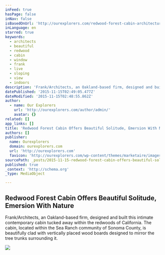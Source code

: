 ```yaml
---
inFeed: true
hasPage: false
inNav: false
isBasedOnUrl: 'http://ourexplorers.com/redwood-forest-cabin-architecture/'
inLanguage: en
starred: true
keywords:
  - architects
  - beautiful
  - redwood
  - cabin
  - window
  - frank
  - live
  - sloping
  - view
  - indoors
description: 'Frank/Architects, an Oakland-based firm, designed and built this intimate contemporary cabin tucked away within the redwoods of California. The cabin, located within the Sea Ranch community of Sonoma County, is beautifully clad with vertically placed wood boards designed to mirror the tree trunks surrounding it.'
datePublished: '2015-11-15T02:49:05.477Z'
dateModified: '2015-11-15T02:48:55.862Z'
author:
  - name: Our Explorers
    url: 'http://ourexplorers.com/author/admin/'
    avatar: {}
related: []
app_links: []
title: 'Redwood Forest Cabin Offers Beautiful Solitude, Emersion With Nature'
authors: []
publisher:
  name: Ourexplorers
  domain: ourexplorers.com
  url: 'http://ourexplorers.com'
  favicon: 'http://ourexplorers.com/wp-content/themes/marketaire/images/favicon.ico'
sourcePath: _posts/2015-11-15-redwood-forest-cabin-offers-beautiful-solitude-emersion-wit.md
published: true
_context: 'http://schema.org'
_type: MediaObject

---
```

<article style=""><h1>Redwood Forest Cabin Offers Beautiful Solitude, Emersion With Nature</h1><p>Frank/Architects, an Oakland-based firm, designed and built this intimate contemporary cabin tucked away within the redwoods of California. The cabin, located within the Sea Ranch community of Sonoma County, is beautifully clad with vertically placed wood boards designed to mirror the tree trunks surrounding it.</p><img src="http://ourexplorers.com/wp-content/uploads/2014/10/redwood-forest-cabin-exterior.png" /></article>